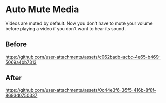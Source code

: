 # Auto Mute Media

Videos are muted by default. Now you don't have to mute your volume before playing a video if you don't want to hear its sound.

## Before



https://github.com/user-attachments/assets/c062badb-acbc-4e65-b469-5069a4bb7313



## After

https://github.com/user-attachments/assets/0c44e3f6-35f5-416b-8f8f-8693d0750337

